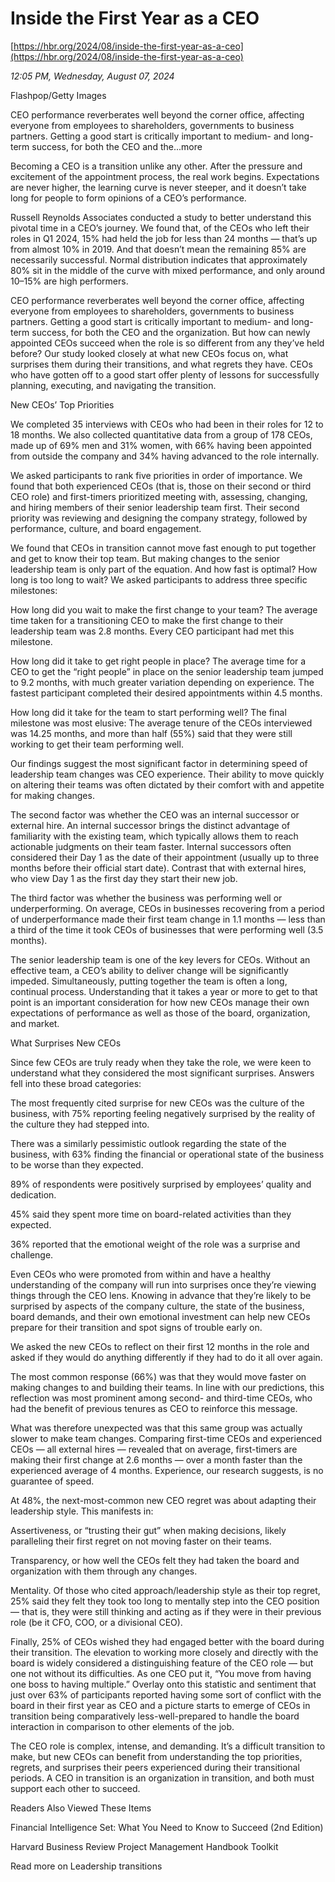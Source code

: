 # Inside the First Year as a CEO

[https://hbr.org/2024/08/inside-the-first-year-as-a-ceo](https://hbr.org/2024/08/inside-the-first-year-as-a-ceo)

*12:05 PM, Wednesday, August 07, 2024*

Flashpop/Getty Images

CEO performance reverberates well beyond the corner office, affecting everyone from employees to shareholders, governments to business partners. Getting a good start is critically important to medium- and long-term success, for both the CEO and the...more

Becoming a CEO is a transition unlike any other. After the pressure and excitement of the appointment process, the real work begins. Expectations are never higher, the learning curve is never steeper, and it doesn’t take long for people to form opinions of a CEO’s performance.

Russell Reynolds Associates conducted a study to better understand this pivotal time in a CEO’s journey. We found that, of the CEOs who left their roles in Q1 2024, 15% had held the job for less than 24 months — that’s up from almost 10% in 2019. And that doesn’t mean the remaining 85% are necessarily successful. Normal distribution indicates that approximately 80% sit in the middle of the curve with mixed performance, and only around 10–15% are high performers.

CEO performance reverberates well beyond the corner office, affecting everyone from employees to shareholders, governments to business partners. Getting a good start is critically important to medium- and long-term success, for both the CEO and the organization. But how can newly appointed CEOs succeed when the role is so different from any they’ve held before? Our study looked closely at what new CEOs focus on, what surprises them during their transitions, and what regrets they have. CEOs who have gotten off to a good start offer plenty of lessons for successfully planning, executing, and navigating the transition.

New CEOs’ Top Priorities

We completed 35 interviews with CEOs who had been in their roles for 12 to 18 months. We also collected quantitative data from a group of 178 CEOs, made up of 69% men and 31% women, with 66% having been appointed from outside the company and 34% having advanced to the role internally.

We asked participants to rank five priorities in order of importance. We found that both experienced CEOs (that is, those on their second or third CEO role) and first-timers prioritized meeting with, assessing, changing, and hiring members of their senior leadership team first. Their second priority was reviewing and designing the company strategy, followed by performance, culture, and board engagement.

We found that CEOs in transition cannot move fast enough to put together and get to know their top team. But making changes to the senior leadership team is only part of the equation. And how fast is optimal? How long is too long to wait? We asked participants to address three specific milestones:

How long did you wait to make the first change to your team? The average time taken for a transitioning CEO to make the first change to their leadership team was 2.8 months. Every CEO participant had met this milestone.

How long did it take to get right people in place? The average time for a CEO to get the “right people” in place on the senior leadership team jumped to 9.2 months, with much greater variation depending on experience. The fastest participant completed their desired appointments within 4.5 months.

How long did it take for the team to start performing well? The final milestone was most elusive: The average tenure of the CEOs interviewed was 14.25 months, and more than half (55%) said that they were still working to get their team performing well.

Our findings suggest the most significant factor in determining speed of leadership team changes was CEO experience. Their ability to move quickly on altering their teams was often dictated by their comfort with and appetite for making changes.

The second factor was whether the CEO was an internal successor or external hire. An internal successor brings the distinct advantage of familiarity with the existing team, which typically allows them to reach actionable judgments on their team faster. Internal successors often considered their Day 1 as the date of their appointment (usually up to three months before their official start date). Contrast that with external hires, who view Day 1 as the first day they start their new job.

The third factor was whether the business was performing well or underperforming. On average, CEOs in businesses recovering from a period of underperformance made their first team change in 1.1 months — less than a third of the time it took CEOs of businesses that were performing well (3.5 months).

The senior leadership team is one of the key levers for CEOs. Without an effective team, a CEO’s ability to deliver change will be significantly impeded. Simultaneously, putting together the team is often a long, continual process. Understanding that it takes a year or more to get to that point is an important consideration for how new CEOs manage their own expectations of performance as well as those of the board, organization, and market.

What Surprises New CEOs

Since few CEOs are truly ready when they take the role, we were keen to understand what they considered the most significant surprises. Answers fell into these broad categories:

The most frequently cited surprise for new CEOs was the culture of the business, with 75% reporting feeling negatively surprised by the reality of the culture they had stepped into.

There was a similarly pessimistic outlook regarding the state of the business, with 63% finding the financial or operational state of the business to be worse than they expected.

89% of respondents were positively surprised by employees’ quality and dedication.

45% said they spent more time on board-related activities than they expected.

36% reported that the emotional weight of the role was a surprise and challenge.

Even CEOs who were promoted from within and have a healthy understanding of the company will run into surprises once they’re viewing things through the CEO lens. Knowing in advance that they’re likely to be surprised by aspects of the company culture, the state of the business, board demands, and their own emotional investment can help new CEOs prepare for their transition and spot signs of trouble early on.

We asked the new CEOs to reflect on their first 12 months in the role and asked if they would do anything differently if they had to do it all over again.

The most common response (66%) was that they would move faster on making changes to and building their teams. In line with our predictions, this reflection was most prominent among second- and third-time CEOs, who had the benefit of previous tenures as CEO to reinforce this message.

What was therefore unexpected was that this same group was actually slower to make team changes. Comparing first-time CEOs and experienced CEOs — all external hires — revealed that on average, first-timers are making their first change at 2.6 months — over a month faster than the experienced average of 4 months. Experience, our research suggests, is no guarantee of speed.

At 48%, the next-most-common new CEO regret was about adapting their leadership style. This manifests in:

Assertiveness, or “trusting their gut” when making decisions, likely paralleling their first regret on not moving faster on their teams.

Transparency, or how well the CEOs felt they had taken the board and organization with them through any changes.

Mentality. Of those who cited approach/leadership style as their top regret, 25% said they felt they took too long to mentally step into the CEO position — that is, they were still thinking and acting as if they were in their previous role (be it CFO, COO, or a divisional CEO).

Finally, 25% of CEOs wished they had engaged better with the board during their transition. The elevation to working more closely and directly with the board is widely considered a distinguishing feature of the CEO role — but one not without its difficulties. As one CEO put it, “You move from having one boss to having multiple.” Overlay onto this statistic and sentiment that just over 63% of participants reported having some sort of conflict with the board in their first year as CEO and a picture starts to emerge of CEOs in transition being comparatively less-well-prepared to handle the board interaction in comparison to other elements of the job.

The CEO role is complex, intense, and demanding. It’s a difficult transition to make, but new CEOs can benefit from understanding the top priorities, regrets, and surprises their peers experienced during their transitional periods. A CEO in transition is an organization in transition, and both must support each other to succeed.

Readers Also Viewed These Items

Financial Intelligence Set: What You Need to Know to Succeed (2nd Edition)

Harvard Business Review Project Management Handbook Toolkit

Read more on Leadership transitions

